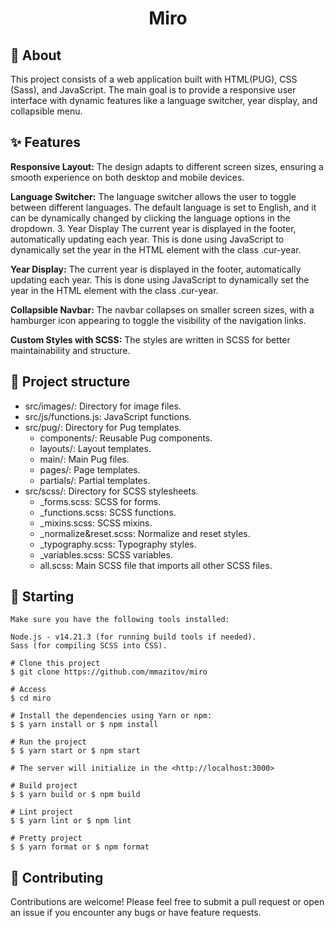 <h1 align="center">Miro</h1>

## 🎯 About

This project consists of a web application built with HTML(PUG), CSS (Sass), and JavaScript. The main goal is to provide a responsive user interface with dynamic features like a language switcher, year display, and collapsible menu.

## ✨ Features

**Responsive Layout:**
The design adapts to different screen sizes, ensuring a smooth experience on both desktop and mobile devices.

**Language Switcher:**
The language switcher allows the user to toggle between different languages. The default language is set to English, and it can be dynamically changed by clicking the language options in the dropdown. 3. Year Display
The current year is displayed in the footer, automatically updating each year. This is done using JavaScript to dynamically set the year in the HTML element with the class .cur-year.

**Year Display:**
The current year is displayed in the footer, automatically updating each year. This is done using JavaScript to dynamically set the year in the HTML element with the class .cur-year.

**Collapsible Navbar:**
The navbar collapses on smaller screen sizes, with a hamburger icon appearing to toggle the visibility of the navigation links.

**Custom Styles with SCSS:**
The styles are written in SCSS for better maintainability and structure.

## 🚀 Project structure

- src/images/: Directory for image files.
- src/js/functions.js: JavaScript functions.
- src/pug/: Directory for Pug templates.
  - components/: Reusable Pug components.
  - layouts/: Layout templates.
  - main/: Main Pug files.
  - pages/: Page templates.
  - partials/: Partial templates.
- src/scss/: Directory for SCSS stylesheets.
  - \_forms.scss: SCSS for forms.
  - \_functions.scss: SCSS functions.
  - \_mixins.scss: SCSS mixins.
  - \_normalize&reset.scss: Normalize and reset styles.
  - \_typography.scss: Typography styles.
  - \_variables.scss: SCSS variables.
  - all.scss: Main SCSS file that imports all other SCSS files.

## 🏁 Starting

```
Make sure you have the following tools installed:

Node.js - v14.21.3 (for running build tools if needed).
Sass (for compiling SCSS into CSS).

# Clone this project
$ git clone https://github.com/mmazitov/miro

# Access
$ cd miro

# Install the dependencies using Yarn or npm:
$ $ yarn install or $ npm install

# Run the project
$ $ yarn start or $ npm start

# The server will initialize in the <http://localhost:3000>

# Build project
$ $ yarn build or $ npm build

# Lint project
$ $ yarn lint or $ npm lint

# Pretty project
$ $ yarn format or $ npm format

```

## 🤝 Contributing

Contributions are welcome! Please feel free to submit a pull request or open an issue if you encounter any bugs or have feature requests.
